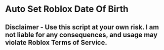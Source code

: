 # Auto Set Roblox Date Of Birth

## Disclaimer - Use this script at your own risk. I am not liable for any consequences, and usage may violate Roblox Terms of Service.

